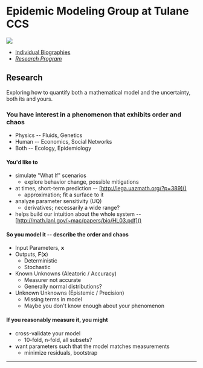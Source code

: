 # Epidemic Modeling Group at Tulane CCS

[![](http://www2.tulane.edu/sse/ccs/images/header_1.png)](http://www2.tulane.edu/sse/ccs/index.cfm)

* [Individual Biographies](PEOPLE.md)
* [*Research Program*](README.md/#research)

## Research
Exploring how to quantify both a mathematical model and the uncertainty, both its and yours.

### You have interest in a phenomenon that exhibits order and chaos
* Physics -- Fluids, Genetics
* Human -- Economics, Social Networks
* Both -- Ecology, Epidemiology

#### You'd like to
* simulate "What If" scenarios
  * explore behavior change, possible mitigations
* at times, short-term prediction -- [http://lega.uazmath.org/?p=389]()
  * approximation; fit a surface to it
* analyze parameter sensitivity (UQ)
  * derivatives; necessarily a wide range?
* helps build our intuition about the whole system -- [http://math.lanl.gov/~mac/papers/bio/HL03.pdf]()

#### So you model it -- describe the order and chaos
* Input Parameters, **x**
* Outputs, **F**(**x**)
  * Deterministic
  * Stochastic
* Known Unknowns (Aleatoric / Accuracy)
  * Measurer not accurate
  * Generally normal distributions?
* Unknown Unknowns (Epistemic / Precision)
  * Missing terms in model
  * Maybe you don't know enough about your phenomenon

#### If you reasonably measure it, you might
* cross-validate your model
  * 10-fold, n-fold, all subsets?
* want parameters such that the model matches measurements
  * minimize residuals, bootstrap


----

